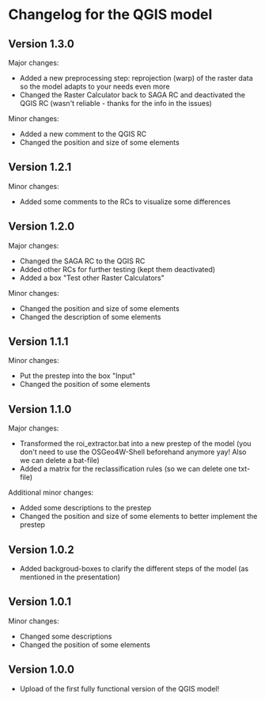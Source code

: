 # Changelog for the QGIS model 

## Version 1.3.0

Major changes:
- Added a new preprocessing step: reprojection (warp) of the raster data so the model adapts to your needs even more
- Changed the Raster Calculator back to SAGA RC and deactivated the QGIS RC (wasn't reliable - thanks for the info in the issues)

Minor changes:
- Added a new comment to the QGIS RC
- Changed the position and size of some elements

## Version 1.2.1

Minor changes:
- Added some comments to the RCs to visualize some differences

## Version 1.2.0

Major changes:
- Changed the SAGA RC to the QGIS RC
- Added other RCs for further testing (kept them deactivated)
- Added a box "Test other Raster Calculators"

Minor changes:
- Changed the position and size of some elements
- Changed the description of some elements

## Version 1.1.1

Minor changes:
- Put the prestep into the box "Input"
- Changed the position of some elements

## Version 1.1.0

Major changes:
- Transformed the roi_extractor.bat into a new prestep of the model (you don't need to use the OSGeo4W-Shell beforehand anymore yay! Also we can delete a bat-file)
- Added a matrix for the reclassification rules (so we can delete one txt-file)

Additional minor changes:
- Added some descriptions to the prestep
- Changed the position and size of some elements to better implement the prestep

## Version 1.0.2

- Added backgroud-boxes to clarify the different steps of the model (as mentioned in the presentation)

## Version 1.0.1

Minor changes:
- Changed some descriptions
- Changed the position of some elements

## Version 1.0.0

- Upload of the first fully functional version of the QGIS model!
